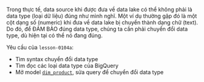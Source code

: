 Trong thực tế, data source khi được đưa về data lake có thể không phải là data type (loại dữ liệu) đúng như mình nghĩ. Một ví dụ thường gặp đó là một cột dạng số (numeric) khi đưa về data lake bị chuyển thành dạng chữ (text). Do đó, để ĐẢM BẢO đúng data type, chúng ta cần phải chuyển đổi data type, dù hiện tại có thể nó đang đúng. 

Yêu cầu của `lesson-0104a`:
- Tìm syntax chuyển đổi data type
- Tìm đọc các loại data type của BigQuery
- Mở model [`dim_product`](../models/analytics/dim_product.sql), sửa query để chuyển đổi data type
